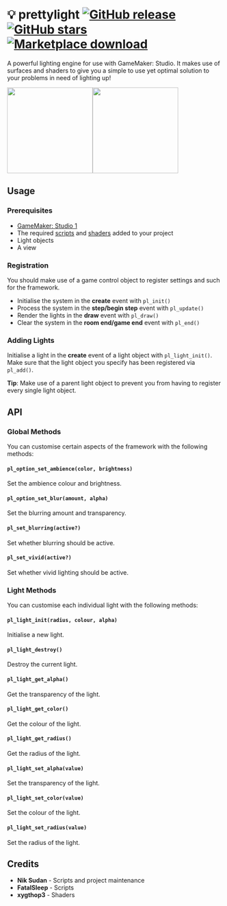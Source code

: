 # 💡 prettylight [![GitHub release](https://img.shields.io/github/release/niksudan/prettylight.svg)](https://github.com/niksudan/prettylight/releases) [![GitHub stars](https://img.shields.io/github/stars/niksudan/prettylight.svg?style=social&label=stars&style)](https://github.com/niksudan/prettylight) [![Marketplace download](https://img.shields.io/badge/marketplace-download-green.svg)](https://marketplace.yoyogames.com/assets/2493/prettylight)

A powerful lighting engine for use with GameMaker: Studio. It makes use of surfaces and shaders to give you a simple to use yet optimal solution to your problems in need of lighting up!

<div style="display: flex;">
  <img src="http://i.imgur.com/8lQR4pk.png" height="200px">
  <img src="http://i.imgur.com/820eNjo.png" height="200px">
</div>

## Usage

### Prerequisites

- [GameMaker: Studio 1](http://www.yoyogames.com/gamemaker)
- The required [scripts](https://github.com/niksudan/prettylight/tree/master/prettylight.gmx/scripts) and [shaders](https://github.com/niksudan/prettylight/tree/master/prettylight.gmx/shaders) added to your project
- Light objects
- A view

### Registration

You should make use of a game control object to register settings and such for the framework.

- Initialise the system in the **create** event with `pl_init()`
- Process the system in the **step/begin step** event with `pl_update()`
- Render the lights in the **draw** event with `pl_draw()`
- Clear the system in the **room end/game end** event with `pl_end()`

### Adding Lights

Initialise a light in the **create** event of a light object with `pl_light_init()`. Make sure that the light object you specify has been registered via `pl_add()`.

**Tip**: Make use of a parent light object to prevent you from having to register every single light object.

## API

### Global Methods

You can customise certain aspects of the framework with the following methods:

#### `pl_option_set_ambience(color, brightness)`

Set the ambience colour and brightness.

#### `pl_option_set_blur(amount, alpha)`

Set the blurring amount and transparency.

#### `pl_set_blurring(active?)`

Set whether blurring should be active.

#### `pl_set_vivid(active?)`

Set whether vivid lighting should be active.

### Light Methods

You can customise each individual light with the following methods:

#### `pl_light_init(radius, colour, alpha)`

Initialise a new light.

#### `pl_light_destroy()`

Destroy the current light.

#### `pl_light_get_alpha()`

Get the transparency of the light.

#### `pl_light_get_color()`

Get the colour of the light.

#### `pl_light_get_radius()`

Get the radius of the light.

#### `pl_light_set_alpha(value)`

Set the transparency of the light.

#### `pl_light_set_color(value)`

Set the colour of the light.

#### `pl_light_set_radius(value)`

Set the radius of the light.

## Credits

- **Nik Sudan** - Scripts and project maintenance
- **FatalSleep** - Scripts
- **xygthop3** - Shaders
